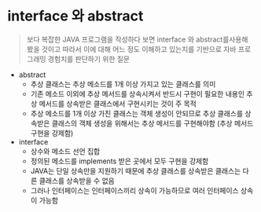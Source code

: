 # interface 와 abstract

> 보다 복잡한 JAVA 프로그램을 작성하다 보면 interface 와 abstract를사용해 봤을 것이고 따라서 이에 대해 어느 정도 이해하고 있는지를 기반으로 자바 프로그래밍 경험치를 판단하기 위한 질문
> 

- abstract
    - 추상 클래스는 추상 메소드를 1개 이상 가지고 있는 클래스를 의미
    - 기존 메소드 이외에 추상 메서드를 상속시켜서 반드시 구현이 필요한 내용인 추상 메서드를 상속받은 클래스에서 구현시키는 것이 주 목적
    - 추상 메소드를 1개 이상 가진 클래스는 객체 생성이 안되므로 추상 클래스를 상속받은 클래스의 객체 생성을 위해서는 추상 메서드를 구현해야함 (추상 메서드 구현을 강제함)
- interface
    - 상수와 메소드 선언 집합
    - 정의된 메소드를 implements 받은 곳에서 모두 구현을 강제함
    - JAVA는 단일 상속만을 지원하기 때문에 추상 클래스를 상속받은 클래스는 다른 클래스를 상속받을 수 없음
    - 그러나 인터페이스는 인터페이스끼리 상속이 가능하므로 여러 인터페이스 상속이 가능함